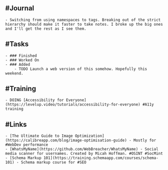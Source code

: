 ## #Journal
	- Switching from using namespaces to tags. Breaking out of the strict hierarchy should make it faster to take notes. I broke up the big ones and I'll get the rest as I see them.
## #Tasks
	- ### Finished
	- ### Worked On
	- ### Added
		- TODO Launch a web version of this somehow. Hopefully this weekend.
## #Training
	- DOING [Accessibility for Everyone](https://levelup.video/tutorials/accessibility-for-everyone) #A11y training
## #Links
	- [The Ultimate Guide to Image Optimization](https://calibreapp.com/blog/image-optimisation-guide) - Mostly for #WebDev performance
	- [WhatsMyName](https://github.com/WebBreacher/WhatsMyName) - Social media scanner for usernames. Created by Micah Hoffman. #OSINT #SocMint
	- [Schema Markup 101](https://training.schemaapp.com/courses/schema-101) - Schema markup course for #SEO